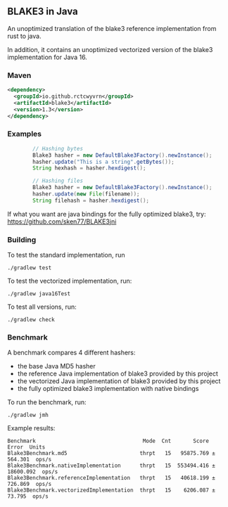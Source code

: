 BLAKE3 in Java
---
An unoptimized translation of the blake3 reference implementation from rust to java.

In addition, it contains an unoptimized vectorized version of the blake3 implementation for Java 16.

### Maven
```xml
<dependency>
  <groupId>io.github.rctcwyvrn</groupId>
  <artifactId>blake3</artifactId>
  <version>1.3</version>
</dependency>
```
### Examples
```java
        // Hashing bytes
        Blake3 hasher = new DefaultBlake3Factory().newInstance();
        hasher.update("This is a string".getBytes());
        String hexhash = hasher.hexdigest();
```
```java
        // Hashing files
        Blake3 hasher = new DefaultBlake3Factory().newInstance();
        hasher.update(new File(filename));
        String filehash = hasher.hexdigest();
```

If what you want are java bindings for the fully optimized blake3, try: https://github.com/sken77/BLAKE3jni

### Building

To test the standard implementation, run

`./gradlew test`

To test the vectorized implementation, run:

`./gradlew java16Test`

To test all versions, run:

`./gradlew check`

### Benchmark

A benchmark compares 4 different hashers:

- the base Java MD5 hasher
- the reference Java implementation of blake3 provided by this project
- the vectorized Java implementation of blake3 provided by this project
- the fully optimized blake3 implementation with native bindings

To run the benchmark, run:

`./gradlew jmh`

Example results:

```
Benchmark                                  Mode  Cnt       Score       Error  Units
Blake3Benchmark.md5                       thrpt   15   95875.769 ±   564.301  ops/s
Blake3Benchmark.nativeImplementation      thrpt   15  553494.416 ± 18600.092  ops/s
Blake3Benchmark.referenceImplementation   thrpt   15   40618.199 ±   726.869  ops/s
Blake3Benchmark.vectorizedImplementation  thrpt   15    6206.087 ±    73.795  ops/s
```
